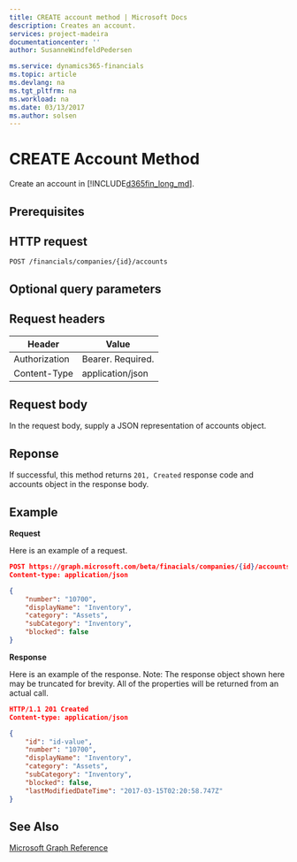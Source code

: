 ```yaml
---
title: CREATE account method | Microsoft Docs
description: Creates an account.
services: project-madeira
documentationcenter: ''
author: SusanneWindfeldPedersen

ms.service: dynamics365-financials
ms.topic: article
ms.devlang: na
ms.tgt_pltfrm: na
ms.workload: na
ms.date: 03/13/2017
ms.author: solsen
---
```


# CREATE Account Method
Create an account in [!INCLUDE[d365fin_long_md](../dynamics-nav/includes/d365fin_long_md.md)].

## Prerequisites

## HTTP request
```
POST /financials/companies/{id}/accounts
```
## Optional query parameters

## Request headers

|Header|Value|
|------|-----|
|Authorization  |Bearer. Required.    |
|Content-Type  |application/json    |

## Request body

In the request body, supply a JSON representation of accounts object.

## Reponse

If successful, this method returns ```201, Created``` response code and accounts object in the response body.

## Example

**Request**

Here is an example of a request.

```json
POST https://graph.microsoft.com/beta/finacials/companies/{id}/accounts
Content-type: application/json

{
    "number": "10700",
    "displayName": "Inventory",
    "category": "Assets",
    "subCategory": "Inventory",
    "blocked": false
}
```

**Response**

Here is an example of the response. Note: The response object shown here may be truncated for brevity. All of the properties will be returned from an actual call.

```json
HTTP/1.1 201 Created
Content-type: application/json

{
    "id": "id-value",
    "number": "10700",
    "displayName": "Inventory",
    "category": "Assets",
    "subCategory": "Inventory",
    "blocked": false,
    "lastModifiedDateTime": "2017-03-15T02:20:58.747Z"
}

```

## See Also
[Microsoft Graph Reference](graph-reference.md)  